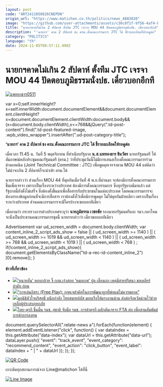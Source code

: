 ```yaml
---
layout: post
code: "ART2411050826CNEPDN"
origin_url: "https://www.matichon.co.th/politics/news_4883020"
image: "https://github.com/user-attachments/assets/c36c8f1f-9f56-4af4-b7ad-ef0cbec7c73c"
title: "นายกฯคาดไม่เกิน 2 สัปดาห์ ตั้งทีม JTC เจรจา MOU 44 ปัดตอบภูมิธรรมนั่งปธ. เดี๋ยวบอกอีกที"
description: "'นายกฯ' คาด 2 สัปดาห์ ชง ครม.ตั้งคณะกรรมการ JTC ได้ ชี้รายละเอียดให้รอดูต่อ"
category: "POLITICS"
language: "th"
date: 2024-11-05T08:57:11.990Z
---
```


# นายกฯคาดไม่เกิน 2 สัปดาห์ ตั้งทีม JTC เจรจา MOU 44 ปัดตอบภูมิธรรมนั่งปธ. เดี๋ยวบอกอีกที

[![](https://www.matichon.co.th/wp-content/uploads/2024/11/แพทองธาร0511.jpg "แพทองธาร0511")](https://www.matichon.co.th/wp-content/uploads/2024/11/แพทองธาร0511.jpg)

var x=0;self.innerHeight?x=self.innerWidth:document.documentElement&&document.documentElement.clientHeight?x=document.documentElement.clientWidth:document.body&&(x=document.body.clientWidth),x<=768&&jQuery(".td-post-content").find(".td-post-featured-image, .wpb\_video\_wrapper").insertAfter(".ud-post-category-title");

**‘นายกฯ’ คาด 2 สัปดาห์ ชง ครม.ตั้งคณะกรรมการ JTC ได้ ชี้รายละเอียดให้รอดูต่อ**

เมื่อเวลา 11.45 น. วันที่ 5 พฤศจิกายน ที่ทำเนียบรัฐบาล **น.ส.แพทองธาร ชินวัตร** นายกรัฐมนตรี ให้สัมภาษณ์หลังประชุมคณะรัฐมนตรี (ครม.) ว่าที่ประชุมวันนี้ไม่มีการเสนอเรื่องตั้งคณะกรรมการร่วมด้านเทคนิค (Joint Technical Committee : JTC) เพื่อพูดคุยเจรจาตาม MOU 44 แต่คิดว่าไม่น่าจะเกิน 2 สัปดาห์ก็จะนำเข้า ครม.ได้

นายกฯกล่าวว่า ส่วนเรื่อง MOU 44 ที่คุยกันเมื่อวันที่ 4 พ.ย.ที่ผ่านมา จะต้องมีการตั้งคณะกรรมการขึ้นเพื่อเจรจา เพราะเป็นเรื่องระหว่างประเทศ ต้องมีการตั้งคณะกรรมการ ซึ่งทุกรัฐบาลมีมาแล้ว แต่รัฐบาลนี้ยังตั้งไม่เสร็จ ซึ่งต้องตั้งขึ้นมาเพื่อสื่อสารกับประชาชนในแต่ละประเทศ โดยคณะกรรมการจะต้องกรองข้อมูลก่อนที่จะมีการสื่อสาร เราต้องตั้งไว้เพื่อมีการพูดคุย ไม่ใช่คุยกันฝ่ายเดียว เพราะเป็นเรื่องระหว่างประเทศ ส่วนคณะกรรมการจะมีใครบ้างจะขอบอกทีเดียว

เมื่อถามว่า กระทรวงการต่างประเทศระบุว่า **นายภูมิธรรม เวชยชัย** รองนายกรัฐมนตรีและ รมว.กลาโหม จะนั่งเป็นประธานคณะกรรมการชุดนี้ นายกฯกล่าวว่า เดี๋ยวขอบอกทีเดียว

Advertisement var ud\_screen\_width = document.body.clientWidth; var content\_inline\_2\_script\_ads\_show = false || ( ud\_screen\_width >= 1140 ) || ( ud\_screen\_width >= 1019 && ud\_screen\_width < 1140 ) || ( ud\_screen\_width >= 768 && ud\_screen\_width < 1019 ) || ( ud\_screen\_width < 768 ) ; if(!content\_inline\_2\_script\_ads\_show){ document.getElementsByClassName("td-a-rec-id-content\_inline\_2")\[0\].remove(); }

#### ข่าวที่เกี่ยวข้อง

*   [![](https://www.matichon.co.th/wp-content/uploads/2024/11/aan728.jpg)‘ทนายอั๋น’ หอบกล้วย จี้ กกต.เร่งสอย ‘หมอเกศ’ ปูด เลื่อนถก เหตุมีสายปริศนา ขอเคลียร์ลำดับ ก่อน](https://www.matichon.co.th/politics/news_4883366)
*   [![](https://www.matichon.co.th/wp-content/uploads/2024/11/01-51.jpg)“การเล่นอิสระ (Free Play): กุญแจสำคัญในการพัฒนาลูกที่พ่อแม่ไม่ควรพลาด”](https://www.matichon.co.th/publicize/news_4883415)
*   [![](https://www.matichon.co.th/wp-content/uploads/2024/11/01-50.jpg)มูลนิธิหัวใจบริสุทธิ์ ผนึกกำลัง ไทยสมายล์บัส มอบเรือให้แรงงานน่าน ส่งต่อจังหวัดน่านไว้ช่วยเหลือผู้ประสบอุทกภัย](https://www.matichon.co.th/publicize/news_4882792)
*   [![](https://www.matichon.co.th/wp-content/uploads/2024/11/11-38.jpg)ไทย-ตุรกี ชื่นมื่น รมช. สุชาติ จับมือ รมช. การค้าตุรกี ผลักดันเจรจา FTA ต่อ เพื่อสานสัมพันธ์การค้าการลงทุน](https://www.matichon.co.th/publicize/news_4883367)

document.querySelectorAll(".relate-news a").forEach(function(element) { element.addEventListener("click", function() { var dataIndex = this.getAttribute("data-index"); var dataUrl = this.getAttribute("data-url"); dataLayer.push({ "event": "track\_event", "event\_category": "recommend\_content", "event\_action": "click\_button", "event\_label": dataIndex + " | " + dataUrl }); }); });

[![QR Code](https://www.matichon.co.th/wp-content/uploads/2023/07/wob1371z.jpg)](https://lin.ee/ht0nDxX)

เกาะติดทุกสถานการณ์จาก Line@matichon ได้ที่นี่

[![Line Image](https://www.matichon.co.th/wp-content/uploads/2023/07/th.png)](https://lin.ee/ht0nDxX)
